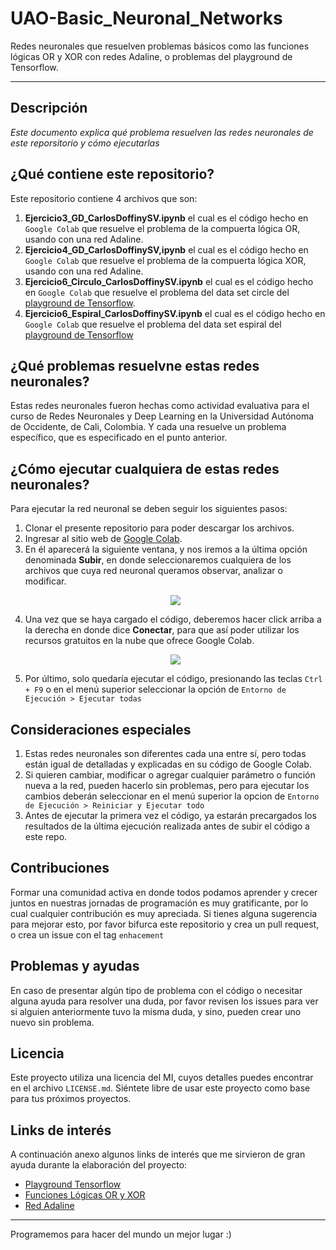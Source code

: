 # UAO-Basic_Neuronal_Networks
Redes neuronales que resuelven problemas básicos como las funciones lógicas OR y XOR con redes Adaline, o problemas del playground de Tensorflow.
****

## Descripción
_Este documento explica qué problema resuelven las redes neuronales de este reporsitorio y cómo ejecutarlas_

## ¿Qué contiene este repositorio?
Este repositorio contiene 4 archivos que son:

1. **Ejercicio3_GD_CarlosDoffinySV.ipynb** el cual es el código hecho en `Google Colab` que resuelve el problema de la compuerta lógica OR, usando con una red Adaline.
2. **Ejercicio4_GD_CarlosDoffinySV,ipynb** el cual es el código hecho en `Google Colab` que resuelve el problema de la compuerta lógica XOR, usando con una red Adaline.
3. **Ejercicio6_Circulo_CarlosDoffinySV.ipynb** el cual es el código hecho en `Google Colab` que resuelve el problema del data set circle del [playground de Tensorflow](https://playground.tensorflow.org/#activation=tanh&batchSize=10&dataset=circle&regDataset=reg-plane&learningRate=0.03&regularizationRate=0&noise=0&networkShape=4,2&seed=0.94178&showTestData=false&discretize=false&percTrainData=50&x=true&y=true&xTimesY=false&xSquared=false&ySquared=false&cosX=false&sinX=false&cosY=false&sinY=false&collectStats=false&problem=classification&initZero=false&hideText=false).
4. **Ejercicio6_Espiral_CarlosDoffinySV.ipynb** el cual es el código hecho en `Google Colab` que resuelve el problema del data set espiral del [playground de Tensorflow](https://playground.tensorflow.org/#activation=tanh&batchSize=10&dataset=spiral&regDataset=reg-plane&learningRate=0.03&regularizationRate=0&noise=0&networkShape=4,2&seed=0.35576&showTestData=false&discretize=false&percTrainData=50&x=true&y=true&xTimesY=false&xSquared=false&ySquared=false&cosX=false&sinX=false&cosY=false&sinY=false&collectStats=false&problem=classification&initZero=false&hideText=false)

## ¿Qué problemas resuelvne estas redes neuronales?
Estas redes neuronales fueron hechas como actividad evaluativa para el curso de Redes Neuronales y Deep Learning en la Universidad Autónoma de Occidente, de Cali, Colombia. Y cada una resuelve un problema específico, que es especificado en el punto anterior. 

## ¿Cómo ejecutar cualquiera de estas redes neuronales?
Para ejecutar la red neuronal se deben seguir los siguientes pasos:
1. Clonar el presente repositorio para poder descargar los archivos.
2. Ingresar al sitio web de [Google Colab](https://colab.research.google.com/).
3. En él aparecerá la siguiente ventana, y nos iremos a la última opción denominada **Subir**, en donde seleccionaremos cualquiera de los archivos que cuya red neuronal queramos observar, analizar o modificar. <p align="center"><img src="https://i.imgur.com/LJ5tLin.png"/></p> 
4. Una vez que se haya cargado el código, deberemos hacer click arriba a la derecha en donde dice **Conectar**, para que así poder utilizar los recursos gratuitos en la nube que ofrece Google Colab. <p align="center"><img src="https://i.imgur.com/zOuZjuf.png"/></p>
5. Por último, solo quedaría ejecutar el código, presionando las teclas `Ctrl + F9` o en el menú superior seleccionar la opción de `Entorno de Ejecución > Ejecutar todas`

## Consideraciones especiales

1. Estas redes neuronales son diferentes cada una entre sí, pero todas están igual de detalladas y explicadas en su código de Google Colab.
2. Si quieren cambiar, modificar o agregar cualquier parámetro o función nueva a la red, pueden hacerlo sin problemas, pero para ejecutar los cambios deberán seleccionar en el menú superior la opcion de `Entorno de Ejecución > Reiniciar y Ejecutar todo`
3. Antes de ejecutar la primera vez el código, ya estarán precargados los resultados de la última ejecución realizada antes de subir el código a este repo.

## Contribuciones
Formar una comunidad activa en donde todos podamos aprender y crecer juntos en nuestras jornadas de programación es muy gratificante, por lo cual cualquier contribución es muy apreciada. 
Si tienes alguna sugerencia para mejorar esto, por favor bifurca este repositorio y crea un pull request, o crea un issue con el tag `enhacement`

## Problemas y ayudas
En caso de presentar algún tipo de problema con el código o necesitar alguna ayuda para resolver una duda, por favor revisen los issues para ver si alguien anteriormente tuvo la misma duda, y sino, pueden crear uno nuevo sin problema.

## Licencia
Este proyecto utiliza una licencia del MI, cuyos detalles puedes encontrar en el archivo `LICENSE.md`. Siéntete libre de usar este proyecto como base para tus próximos proyectos.

## Links de interés
A continuación anexo algunos links de interés que me sirvieron de gran ayuda durante la elaboración del proyecto:
* [Playground Tensorflow](https://playground.tensorflow.org/)
* [Funciones Lógicas OR y XOR](https://ney.one/compuertas-o-puertas-logicas/)
* [Red Adaline](https://ocw.uc3m.es/ingenieria-informatica/redes-de-neuronas/transparencias/Tema2%20PerceptronAdalineRN.pdf)


****
Programemos para hacer del mundo un mejor lugar :)



